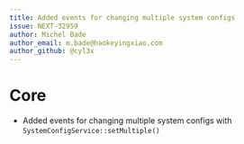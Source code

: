 ```yaml
---
title: Added events for changing multiple system configs
issue: NEXT-32959
author: Michel Bade
author_email: m.bade@haokeyingxiao.com
author_github: @cyl3x
---
```

# Core
* Added events for changing multiple system configs with `SystemConfigService::setMultiple()`

